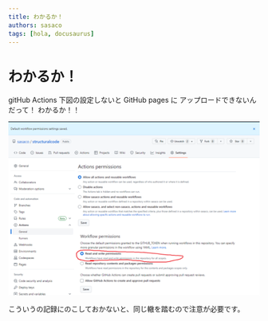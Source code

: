 ```yaml
---
title: わかるか！
authors: sasaco
tags: [hola, docusaurus]
---
```


# わかるか！
gitHub Actions 下図の設定しないと GitHub pages に アップロードできないんだって！
わかるか！！

![](./assets/Pasted%20image%2020230521211043.png)

こういうの記録にのこしておかないと、同じ轍を踏むので注意が必要です。